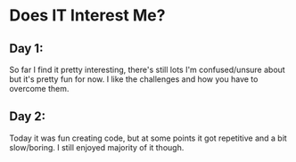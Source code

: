 # Does IT Interest Me?
## Day 1:
So far I find it pretty interesting, there's still lots I'm confused/unsure about but it's pretty fun for now. I like the challenges and how you have to overcome them. 
## Day 2:
Today it was fun creating code, but at some points it got repetitive and a bit slow/boring. I still enjoyed majority of it though. 